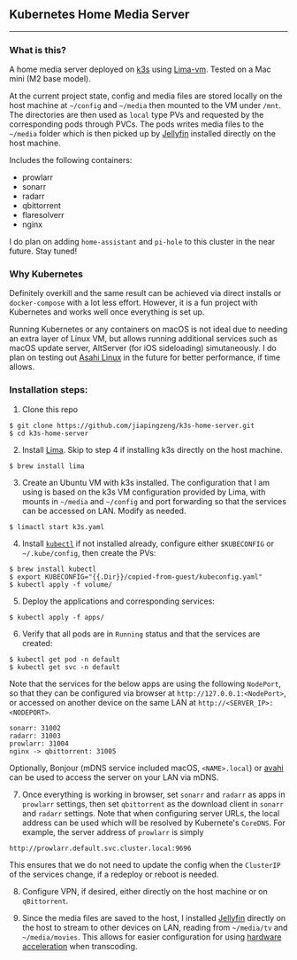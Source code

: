 ## Kubernetes Home Media Server

---

### What is this?

A home media server deployed on [k3s](https://k3s.io/) using [Lima-vm](https://lima-vm.io/). Tested on a Mac mini (M2 base model).

At the current project state, config and media files are stored locally on the host machine at `~/config` and `~/media` then mounted to the VM under `/mnt`. The directories are then used as `local` type PVs and requested by the corresponding pods through PVCs. The pods writes media files to the `~/media` folder which is then picked up by [Jellyfin](https://jellyfin.org/) installed directly on the host machine.

Includes the following containers:
- prowlarr
- sonarr
- radarr
- qbittorrent
- flaresolverr
- nginx

I do plan on adding `home-assistant` and `pi-hole` to this cluster in the near future. Stay tuned!

### Why Kubernetes

Definitely overkill and the same result can be achieved via direct installs or `docker-compose` with a lot less effort. However, it is a fun project with Kubernetes and works well once everything is set up.

Running Kubernetes or any containers on macOS is not ideal due to needing an extra layer of Linux VM, but allows running additional services such as macOS update server, AltServer (for iOS sideloading) simutaneously. I do plan on testing out [Asahi Linux](https://asahilinux.org/) in the future for better performance, if time allows.

### Installation steps:

1. Clone this repo
```
$ git clone https://github.com/jiapingzeng/k3s-home-server.git
$ cd k3s-home-server
```
2. Install [Lima](https://lima-vm.io/). Skip to step 4 if installing k3s directly on the host machine.
```
$ brew install lima
```
3. Create an Ubuntu VM with k3s installed. The configuration that I am using is based on the k3s VM configuration provided by Lima, with mounts in `~/media` and `~/config` and port forwarding so that the services can be accessed on LAN. Modify as needed.
```
$ limactl start k3s.yaml
```
4. Install [`kubectl`](https://kubernetes.io/docs/tasks/tools/) if not installed already, configure either `$KUBECONFIG` or `~/.kube/config`, then create the PVs:
```
$ brew install kubectl
$ export KUBECONFIG="{{.Dir}}/copied-from-guest/kubeconfig.yaml"
$ kubectl apply -f volume/
```
5. Deploy the applications and corresponding services:
```
$ kubectl apply -f apps/
```
6. Verify that all pods are in `Running` status and that the services are created:
```
$ kubectl get pod -n default
$ kubectl get svc -n default
```
Note that the services for the below apps are using the following `NodePort`, so that they can be configured via browser at `http://127.0.0.1:<NodePort>`, or accessed on another device on the same LAN at `http://<SERVER_IP>:<NODEPORT>`. 
```
sonarr: 31002
radarr: 31003
prowlarr: 31004
nginx -> qbittorrent: 31005
```
Optionally, Bonjour (mDNS service included macOS, `<NAME>.local`) or [avahi](https://wiki.archlinux.org/title/Avahi) can be used to access the server on your LAN via mDNS.

7. Once everything is working in browser, set `sonarr` and `radarr` as apps in `prowlarr` settings, then set `qbittorrent` as the download client in `sonarr` and `radarr` settings. Note that when configuring server URLs, the local address can be used which will be resolved by Kubernete's `CoreDNS`. For example, the server address of `prowlarr` is simply
```
http://prowlarr.default.svc.cluster.local:9696
```
This ensures that we do not need to update the config when the `ClusterIP` of the services change, if a redeploy or reboot is needed.

8. Configure VPN, if desired, either directly on the host machine or on `qBittorrent`.

9. Since the media files are saved to the host, I installed [Jellyfin](https://jellyfin.org/) directly on the host to stream to other devices on LAN, reading from `~/media/tv` and `~/media/movies`. This allows for easier configuration for using [hardware acceleration](https://jellyfin.org/docs/general/administration/hardware-acceleration/) when transcoding.